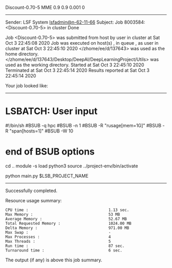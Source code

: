Discount-0.70-5 MME 0.9 0.9 0.001 0

------------------------------------------------------------
Sender: LSF System <lsfadmin@n-62-11-66>
Subject: Job 8003584: <Discount-0.70-5> in cluster <dcc> Done

Job <Discount-0.70-5> was submitted from host <n-62-27-22> by user <s183905> in cluster <dcc> at Sat Oct  3 22:45:08 2020
Job was executed on host(s) <n-62-11-66>, in queue <hpc>, as user <s183905> in cluster <dcc> at Sat Oct  3 22:45:10 2020
</zhome/ee/d/137643> was used as the home directory.
</zhome/ee/d/137643/Desktop/DeepAI/DeepLearningProject/Utils> was used as the working directory.
Started at Sat Oct  3 22:45:10 2020
Terminated at Sat Oct  3 22:45:14 2020
Results reported at Sat Oct  3 22:45:14 2020

Your job looked like:

------------------------------------------------------------
# LSBATCH: User input
#!/bin/sh
#BSUB -q hpc
#BSUB -n 1
#BSUB -R "rusage[mem=1G]"
#BSUB -R "span[hosts=1]"
#BSUB -W 10
# end of BSUB options
cd ..
module -s load python3
source ../project-env/bin/activate

python main.py $LSB_PROJECT_NAME


------------------------------------------------------------

Successfully completed.

Resource usage summary:

    CPU time :                                   1.13 sec.
    Max Memory :                                 53 MB
    Average Memory :                             52.67 MB
    Total Requested Memory :                     1024.00 MB
    Delta Memory :                               971.00 MB
    Max Swap :                                   -
    Max Processes :                              4
    Max Threads :                                5
    Run time :                                   87 sec.
    Turnaround time :                            6 sec.

The output (if any) is above this job summary.

